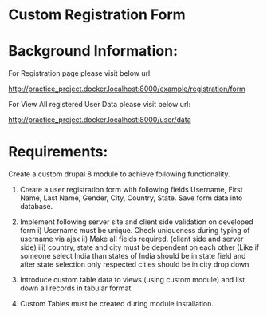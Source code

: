 # Custom Registration Form
 
# Background Information:

For Registration page please visit below url: 

http://practice_project.docker.localhost:8000/example/registration/form

For View All registered User Data please visit below url:

http://practice_project.docker.localhost:8000/user/data

# Requirements:

Create a custom drupal 8 module to achieve following functionality.
1) Create a user registration form with following fields Username, First Name, Last Name, Gender, City, Country, State. Save form data into database.

2) Implement following server site and client side validation on developed form
  i) Username must be unique. Check uniqueness during typing of username via ajax
  ii) Make all fields required.  (client side and server side)
  iii) country, state and city must be dependent on each other (Like if someone select India than states of India should be in state field and after state selection only respected cities should be in city drop down

3) Introduce custom table data to views (using custom module) and list down all records in tabular format

4) Custom Tables must be created during module installation.